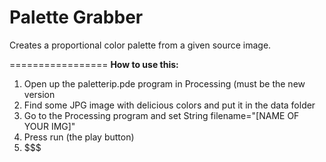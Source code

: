 # Palette Grabber
Creates a proportional color palette from a given source image.

=================
**How to use this:**

1. Open up the paletterip.pde program in Processing (must be the new version
2. Find some JPG image with delicious colors and put it in the data folder
3. Go to the Processing program and set String filename="[NAME OF YOUR IMG]"
4. Press run (the play button)
5. $$$

